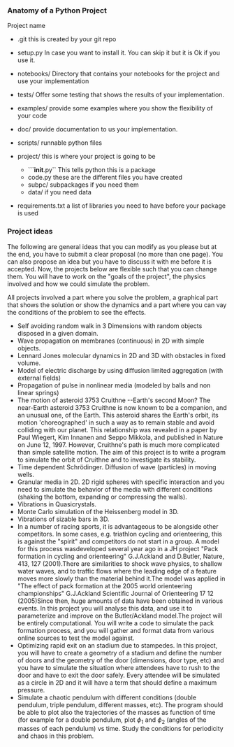 ### Anatomy of a Python Project

Project name

+ .git  this is created by your git repo
+ setup.py In case you want to install it. You can skip it but it is Ok if you use it.
+ notebooks/  Directory that contains your notebooks for the project and use your implementation
+ tests/  Offer some testing that shows the results of your implementation.
+ examples/  provide some examples where you show the flexibility of your code
+ doc/  provide documentation to us your implementation.
+ scripts/   runnable python files
+ project/  this is where your project is going to be
  - ```__init__.py``  This tells python this is a package
  - code.py  these are the different files you have created
  - subpc/  subpackages if you need them
  - data/   if you need data

+ requirements.txt a list of libraries you need to have before your package is used



### Project ideas

The following are general ideas that you can modify as you please but at the end, you have to submit a clear proposal (no more than one page). You can also propose an idea but you have to discuss it with me before it is accepted. Now, the projects below are flexible such that you can change them. You will have to work on the "goals of the project", the physics involved and how we could simulate the problem.

All projects involved a part where you solve the problem, a graphical part that shows the solution or show the dynamics and  a part where you can vay the conditions of the problem to see the effects.

+ Self avoiding random walk in 3 Dimensions with random objects disposed in a given domain.
+ Wave propagation on membranes (continuous) in 2D with simple objects.
+ Lennard Jones molecular dynamics in 2D and 3D with obstacles in fixed volume.
+ Model of electric discharge by using diffusion limited aggregation (with external fields)
+ Propagation of pulse in nonlinear media (modeled by balls and non linear springs)
+ The motion of asteroid 3753 Cruithne --Earth's second Moon? The near-Earth asteroid 3753 Cruithne is now known to be a companion, and an unusual one, of the Earth. This asteroid shares the Earth's  orbit, its motion 'choreographed' in such a way as to remain stable  and avoid colliding with our planet. This relationship was revealed in a paper by Paul Wiegert, Kim Innanen and Seppo Mikkola, and published in Nature on June 12, 1997.  However, Cruithne's path is much more complicated than simple satellite motion.  The aim of this project is to write a program to simulate the orbit of Cruithne and to investigate its stability.
+ Time dependent Schrödinger. Diffusion of wave  (particles) in moving wells.
+ Granular media in 2D. 2D rigid spheres with specific interaction and you need to simulate the behavior of the media with different conditions (shaking the bottom, expanding or compressing the walls).
+ Vibrations in Quasicrystals.
+ Monte Carlo simulation of the Heissenberg model in 3D.
+ Vibrations of sizable bars in 3D.
+ In a number of racing sports, it is advantageous to be alongside other competitors. In some cases, e.g. triathlon cycling and orienteering, this is against the "spirit" and competitors do not start in a group. A model for this process wasdeveloped several year ago in a JH project "Pack formation in cycling and orienteering" G.J.Ackland and D.Butler, Nature, 413, 127 (2001).There are similarities to shock wave physics, to shallow water waves, and to traffic flows where the leading edge of a feature moves more slowly than the material behind it.The model was applied in "The effect of pack formation at the 2005 world orienteering championships" G.J.Ackland Scientific Journal of Orienteering 17 12 (2005)Since then, huge amounts of data have been obtained in various events. In this project you will analyse this data, and use it to parameterize and improve on the Butler/Ackland model.The project will be entirely computational. You will write a code to simulate the pack formation process, and you will gather and format data from various online sources to test the model against.
+ Optimizing rapid exit on an stadium due to stampedes. In this project, you will have to create a geometry of a stadium and define the number of doors and the geometry of the door (dimensions, door type, etc) and you have to simulate the situation where attendees have to rush to the door and have to exit the door safely. Every attendee will be simulated as a circle in 2D and it will have a term that should define a maximum pressure.
+ Simulate a chaotic pendulum with different  conditions (double pendulum, triple pendulum, different masses, etc). The program should be able to plot also the trajectories of the masses as function of time (for example for a double pendulum, plot $\phi_1$ and $\phi_2$ (angles of the masses of each pendulum)  vs time. Study the conditions for periodicity and chaos in this problem.